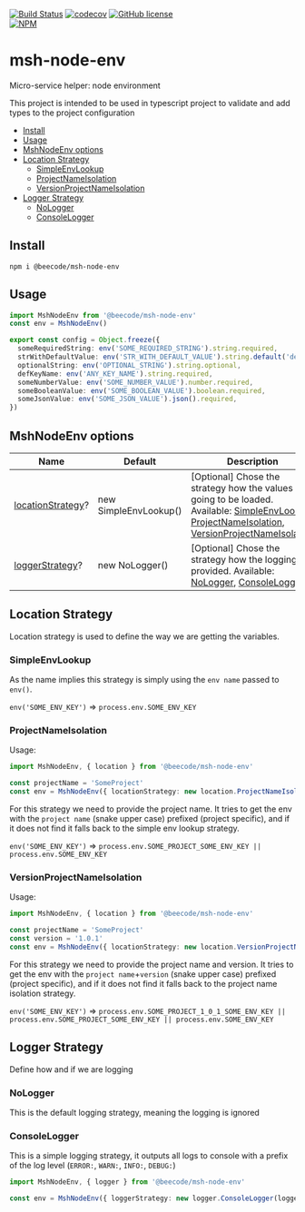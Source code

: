 [![Build Status](https://beecode.semaphoreci.com/badges/msh-node-env/branches/main.svg?style=shields)](https://beecode.semaphoreci.com/projects/msh-node-env)
[![codecov](https://codecov.io/gh/beecode-rs/msh-node-env/branch/main/graph/badge.svg)](https://codecov.io/gh/beecode-rs/msh-node-env)
[![GitHub license](https://img.shields.io/github/license/beecode-rs/msh-node-env)](https://github.com/beecode-rs/msh-node-env/blob/main/LICENSE)  
[![NPM](https://nodei.co/npm/@beecode/msh-node-env.png)](https://npmjs.org/package/@beecode/msh-node-env)

# msh-node-env

Micro-service helper: node environment

This project is intended to be used in typescript project to validate and add types to the project configuration

<!-- toc -->

- [Install](#install)
- [Usage](#usage)
- [MshNodeEnv options](#mshnodeenv-options)
- [Location Strategy](#location-strategy)
  - [SimpleEnvLookup](#simpleenvlookup)
  - [ProjectNameIsolation](#projectnameisolation)
  - [VersionProjectNameIsolation](#versionprojectnameisolation)
- [Logger Strategy](#logger-strategy)
  - [NoLogger](#nologger)
  - [ConsoleLogger](#consolelogger)

<!-- tocstop -->

## Install

`npm i @beecode/msh-node-env`

## Usage

```typescript
import MshNodeEnv from '@beecode/msh-node-env'
const env = MshNodeEnv()

export const config = Object.freeze({
  someRequiredString: env('SOME_REQUIRED_STRING').string.required,
  strWithDefaultValue: env('STR_WITH_DEFAULT_VALUE').string.default('default-value').required,
  optionalString: env('OPTIONAL_STRING').string.optional,
  defKeyName: env('ANY_KEY_NAME').string.required,
  someNumberValue: env('SOME_NUMBER_VALUE').number.required,
  someBooleanValue: env('SOME_BOOLEAN_VALUE').boolean.required,
  someJsonValue: env('SOME_JSON_VALUE').json().required,
})
```

## MshNodeEnv options

| Name                                    | Default               | Description                                                                                                                                                                                                                     |
| --------------------------------------- | --------------------- | ------------------------------------------------------------------------------------------------------------------------------------------------------------------------------------------------------------------------------- |
| [locationStrategy](#location-strategy)? | new SimpleEnvLookup() | [Optional] Chose the strategy how the values are going to be loaded. Available: [SimpleEnvLookup](#simpleenvlookup), [ProjectNameIsolation](#projectnameisolation), [VersionProjectNameIsolation](#versionprojectnameisolation) |
| [loggerStrategy](#logger-strategy)?     | new NoLogger()        | [Optional] Chose the strategy how the logging is provided. Available: [NoLogger](#nologger), [ConsoleLogger](#consolelogger)                                                                                                    |

##

## Location Strategy

Location strategy is used to define the way we are getting the variables.

### SimpleEnvLookup

As the name implies this strategy is simply using the `env name` passed to `env()`.

`env('SOME_ENV_KEY')` => `process.env.SOME_ENV_KEY`

### ProjectNameIsolation

Usage:

```typescript
import MshNodeEnv, { location } from '@beecode/msh-node-env'

const projectName = 'SomeProject'
const env = MshNodeEnv({ locationStrategy: new location.ProjectNameIsolation(projectName) })
```

For this strategy we need to provide the project name. It tries to get the env with the `project name` (snake upper case) prefixed (project specific), and if it does not find it falls back to the simple env lookup strategy.

`env('SOME_ENV_KEY')` => `process.env.SOME_PROJECT_SOME_ENV_KEY || process.env.SOME_ENV_KEY`

### VersionProjectNameIsolation

Usage:

```typescript
import MshNodeEnv, { location } from '@beecode/msh-node-env'

const projectName = 'SomeProject'
const version = '1.0.1'
const env = MshNodeEnv({ locationStrategy: new location.VersionProjectNameIsolation(projectName, version) })
```

For this strategy we need to provide the project name and version. It tries to get the env with the `project name`+`version` (snake upper case) prefixed (project specific), and if it does not find it falls back to the project name isolation strategy.

`env('SOME_ENV_KEY')` => `process.env.SOME_PROJECT_1_0_1_SOME_ENV_KEY || process.env.SOME_PROJECT_SOME_ENV_KEY || process.env.SOME_ENV_KEY`

## Logger Strategy

Define how and if we are logging

### NoLogger

This is the default logging strategy, meaning the logging is ignored

### ConsoleLogger

This is a simple logging strategy, it outputs all logs to console with a prefix of the log level (`ERROR:`, `WARN:`, `INFO:`, `DEBUG:`)

```typescript
import MshNodeEnv, { logger } from '@beecode/msh-node-env'

const env = MshNodeEnv({ loggerStrategy: new logger.ConsoleLogger(logger.LogLevel.INFO) })
```
